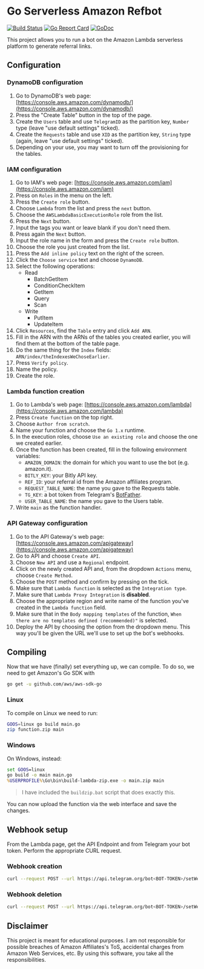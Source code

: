 # Go Serverless Amazon Refbot

[![Build Status](https://travis-ci.org/AlessandroPomponio/serverless-amazon-refbot.svg?branch=master)](https://travis-ci.org/AlessandroPomponio/serverless-amazon-refbot)
[![Go Report Card](https://goreportcard.com/badge/github.com/AlessandroPomponio/serverless-amazon-refbot)](https://goreportcard.com/report/github.com/AlessandroPomponio/serverless-amazon-refbot)
[![GoDoc](https://godoc.org/github.com/AlessandroPomponio/serverless-amazon-refbot?status.svg)](https://godoc.org/github.com/AlessandroPomponio/serverless-amazon-refbot)

This project allows you to run a bot on the Amazon Lambda serverless platform to generate referral links.

## Configuration

### DynamoDB configuration

1. Go to DynamoDB's web page: [https://console.aws.amazon.com/dynamodb/](https://console.aws.amazon.com/dynamodb/)
2. Press the "Create Table" button in the top of the page.
3. Create the `Users` table and use `TelegramID` as the partition key, `Number` type (leave "use default settings" ticked).
4. Create the `Requests` table and use `XID` as the partition key, `String` type (again, leave "use default settings" ticked).
5. Depending on your use, you may want to turn off the provisioning for the tables.

### IAM configuration

1. Go to IAM's web page: [https://console.aws.amazon.com/iam](https://console.aws.amazon.com/iam)
2. Press on `Roles` in the menu on the left.
3. Press the `Create role` button.
4. Choose `Lambda` from the list and press the `next` button.
5. Choose the `AWSLambdaBasicExecutionRole` role from the list.
6. Press the `Next` button.
7. Input the tags you want or leave blank if you don't need them.
8. Press again the `Next` button.
9. Input the role name in the form and press the `Create role` button.
10. Choose the role you just created from the list.
11. Press the `Add inline policy` text on the right of the screen.
12. Click the `Choose service` text and choose `DynamoDB`.
13. Select the following operations:
    - Read
        - BatchGetItem
        - ConditionCheckItem
        - GetItem
        - Query
        - Scan
    - Write
        - PutItem
        - UpdateItem
14. Click `Resources`, find the `Table` entry and click `Add ARN`.
15. Fill in the ARN with the ARNs of the tables you created earlier, you will find them at the bottom of the table page.
16. Do the same thing for the `Index` fields: `ARN/index/theIndexesWeChoseEarlier`.
17. Press `Verify policy`.
18. Name the policy.
19. Create the role.

### Lambda function creation

1. Go to Lambda's web page: [https://console.aws.amazon.com/lambda](https://console.aws.amazon.com/lambda)
2. Press `Create function` on the top right.
3. Choose `Author from scratch`.
4. Name your function and choose the `Go 1.x` runtime.
5. In the execution roles, choose `Use an existing role` and choose the one we created earlier.
6. Once the function has been created, fill in the following environment variables:
   - `AMAZON_DOMAIN`: the domain for which you want to use the bot (e.g. amazon.it).
   - `BITLY_KEY`: your Bitly API key.
   - `REF_ID`: your referral id from the Amazon affiliates program.
   - `REQUEST_TABLE_NAME`: the name you gave to the Requests table.
   - `TG_KEY`: a bot token from Telegram's [BotFather](https://t.me/BotFather).
   - `USER_TABLE_NAME`: the name you gave to the Users table.
7. Write `main` as the function handler.

### API Gateway configuration

1. Go to the API Gateway's web page: [https://console.aws.amazon.com/apigateway](https://console.aws.amazon.com/apigateway)
2. Go to API and choose `Create API`.
3. Choose `New API` and use a `Regional` endpoint.
4. Click on the newly created API and, from the dropdown `Actions` menu, choose `Create Method`.
5. Choose the `POST` method and confirm by pressing on the tick.
6. Make sure that `Lambda function` is selected as the `Integration type`.
7. Make sure that `Lambda Proxy Integration` is **disabled**.
8. Choose the appropriate region and write name of the function you've created in the `Lambda function` field.
9. Make sure that in the `Body mapping templates` of the function, `When there are no templates defined (recommended)"` is selected.
10. Deploy the API by choosing the option from the dropdown menu. This way you'll be given the URL we'll use to set up the bot's webhooks.

## Compiling

Now that we have (finally) set everything up, we can compile. To do so, we need to get Amazon's Go SDK with

```bash
go get -u github.com/aws/aws-sdk-go
```

### Linux

To compile on Linux we need to run:

```bash
GOOS=linux go build main.go
zip function.zip main
```

### Windows

On Windows, instead:

```cmd
set GOOS=linux
go build -o main main.go
%USERPROFILE%\Go\bin\build-lambda-zip.exe -o main.zip main
```

> I have included the `buildzip.bat` script that does exactly this.

You can now upload the function via the web interface and save the changes.

## Webhook setup

From the Lambda page, get the API Endpoint and from Telegram your bot token.
Perform the appropriate CURL request.

### Webhook creation

```bash
curl --request POST --url https://api.telegram.org/bot<BOT-TOKEN>/setWebhook --header 'content-type: application/json' --data '{"url": "<API-GATEWAY-URL>"}'
```

### Webhook deletion

```bash
curl --request POST --url https://api.telegram.org/bot<BOT-TOKEN>/setWebhook --header 'content-type: application/json' --data '{"url": ""}'
```

## Disclaimer

This project is meant for educational purposes.
I am not responsible for possible breaches of Amazon Affiliates's ToS, accidental charges from Amazon Web Services, etc.
By using this software, you take all the responsibilities.
